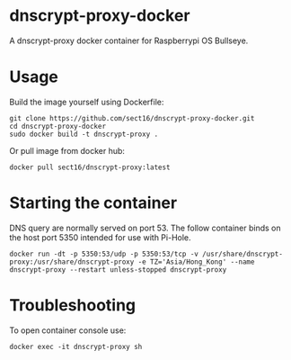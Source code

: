 # dnscrypt-proxy-docker
A dnscrypt-proxy docker container for Raspberrypi OS Bullseye.
# Usage
Build the image yourself using Dockerfile:

```
git clone https://github.com/sect16/dnscrypt-proxy-docker.git
cd dnscrypt-proxy-docker
sudo docker build -t dnscrypt-proxy .
```

Or pull image from docker hub:

```
docker pull sect16/dnscrypt-proxy:latest
```

# Starting the container
DNS query are normally served on port 53. The follow container binds on the host port 5350 intended for use with Pi-Hole.
```
docker run -dt -p 5350:53/udp -p 5350:53/tcp -v /usr/share/dnscrypt-proxy:/usr/share/dnscrypt-proxy -e TZ='Asia/Hong_Kong' --name dnscrypt-proxy --restart unless-stopped dnscrypt-proxy
```

# Troubleshooting

To open container console use:
```
docker exec -it dnscrypt-proxy sh
```
